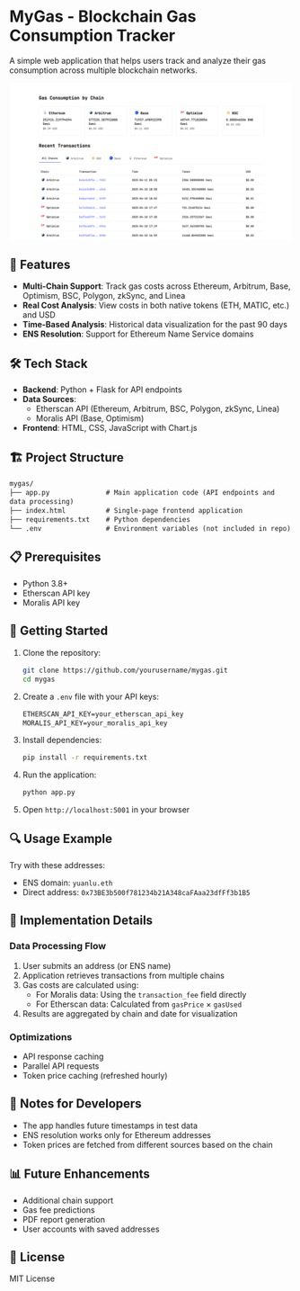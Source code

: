 # MyGas - Blockchain Gas Consumption Tracker

A simple web application that helps users track and analyze their gas consumption across multiple blockchain networks.

![Gas Tracker Screenshot](image/README/1744372306568.png)

## 🚀 Features

- **Multi-Chain Support**: Track gas costs across Ethereum, Arbitrum, Base, Optimism, BSC, Polygon, zkSync, and Linea
- **Real Cost Analysis**: View costs in both native tokens (ETH, MATIC, etc.) and USD
- **Time-Based Analysis**: Historical data visualization for the past 90 days
- **ENS Resolution**: Support for Ethereum Name Service domains

## 🛠️ Tech Stack

- **Backend**: Python + Flask for API endpoints
- **Data Sources**: 
  - Etherscan API (Ethereum, Arbitrum, BSC, Polygon, zkSync, Linea)
  - Moralis API (Base, Optimism)
- **Frontend**: HTML, CSS, JavaScript with Chart.js

## 🏗️ Project Structure

```
mygas/
├── app.py              # Main application code (API endpoints and data processing)
├── index.html          # Single-page frontend application
├── requirements.txt    # Python dependencies
└── .env                # Environment variables (not included in repo)
```

## 📋 Prerequisites

- Python 3.8+
- Etherscan API key
- Moralis API key

## 🚦 Getting Started

1. Clone the repository:
   ```bash
   git clone https://github.com/yourusername/mygas.git
   cd mygas
   ```

2. Create a `.env` file with your API keys:
   ```
   ETHERSCAN_API_KEY=your_etherscan_api_key
   MORALIS_API_KEY=your_moralis_api_key
   ```

3. Install dependencies:
   ```bash
   pip install -r requirements.txt
   ```

4. Run the application:
   ```bash
   python app.py
   ```

5. Open `http://localhost:5001` in your browser

## 🔍 Usage Example

Try with these addresses:
- ENS domain: `yuanlu.eth`
- Direct address: `0x73BE3b500f781234b21A348caFAaa23dfFf3b1B5`

## 🧪 Implementation Details

### Data Processing Flow

1. User submits an address (or ENS name)
2. Application retrieves transactions from multiple chains
3. Gas costs are calculated using:
   - For Moralis data: Using the `transaction_fee` field directly
   - For Etherscan data: Calculated from `gasPrice` × `gasUsed`
4. Results are aggregated by chain and date for visualization

### Optimizations

- API response caching
- Parallel API requests
- Token price caching (refreshed hourly)

## 📝 Notes for Developers

- The app handles future timestamps in test data
- ENS resolution works only for Ethereum addresses
- Token prices are fetched from different sources based on the chain

## 📊 Future Enhancements

- Additional chain support
- Gas fee predictions
- PDF report generation
- User accounts with saved addresses

## 📄 License

MIT License 